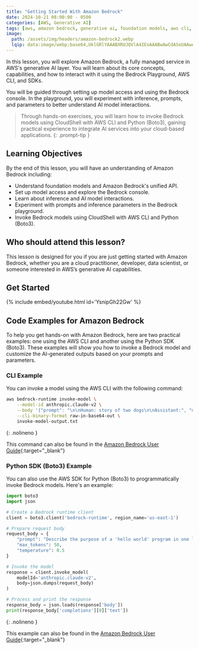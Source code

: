 ```yaml
---
title: "Getting Started With Amazon Bedrock"
date: 2024-10-21 08:00:00 - 0500
categories: [AWS, Generative AI]
tags: [aws, amazon bedrock, generative ai, foundation models, aws cli, boto3 sdk, aws cloudshell, inference,]
image: 
  path: /assets/img/headers/amazon-bedrock2.webp
  lqip: data:image/webp;base64,UklGRlYAAABXRUJQVlA4IEoAAABwAwCdASoUAAwAPzmGuVOvKSWisAgB4CcJZQDImBtPgh4gCEAA/udAwu7682t9feJZUv/0SeNWTlH0FKSBvQBRtusP3xfYykwAAA==
---
```


In this lesson, you will explore Amazon Bedrock, a fully managed service in AWS's generative AI layer. You will learn about its core concepts, capabilities, and how to interact with it using the Bedrock Playground, AWS CLI, and SDKs.

You will be guided through setting up model access and using the Bedrock console. In the playground, you will experiment with inference, prompts, and parameters to better understand AI model interactions.

> Through hands-on exercises, you will learn how to invoke Bedrock models using CloudShell with AWS CLI and Python (Boto3), gaining practical experience to integrate AI services into your cloud-based applications.
{: .prompt-tip }


## Learning Objectives
By the end of this lesson, you will have an understanding of Amazon Bedrock including:
- Understand foundation models and Amazon Bedrock's unified API.
- Set up model access and explore the Bedrock console.
- Learn about inference and AI model interactions.
- Experiment with prompts and inference parameters in the Bedrock playground.
- Invoke Bedrock models using CloudShell with AWS CLI and Python (Boto3).

## Who should attend this lesson?
This lesson is designed for you if you are just getting started with Amazon Bedrock, whether you are a cloud practitioner, developer, data scientist, or someone interested in AWS’s generative AI capabilities.

## Get Started
{% include embed/youtube.html id='YsnipGh22Gw' %}

## Code Examples for Amazon Bedrock
To help you get hands-on with Amazon Bedrock, here are two practical examples: one using the AWS CLI and another using the Python SDK (Boto3). These examples will show you how to invoke a Bedrock model and customize the AI-generated outputs based on your prompts and parameters.

### CLI Example
You can invoke a model using the AWS CLI with the following command:

```bash
aws bedrock-runtime invoke-model \
    --model-id anthropic.claude-v2 \
    --body '{"prompt": "\n\nHuman: story of two dogs\n\nAssistant:", "max_tokens_to_sample" : 300}' \
    --cli-binary-format raw-in-base64-out \
    invoke-model-output.txt
```
{: .nolineno }

This command can also be found in the [Amazon Bedrock User Guide](https://docs.aws.amazon.com/bedrock/latest/userguide/inference-invoke.html){:target="_blank"}

### Python SDK (Boto3) Example
You can also use the AWS SDK for Python (Boto3) to programmatically invoke Bedrock models. Here's an example:

```python
import boto3
import json

# Create a Bedrock runtime client
client = boto3.client('bedrock-runtime', region_name='us-east-1')

# Prepare request body
request_body = {
    "prompt": "Describe the purpose of a 'hello world' program in one line.",
    "max_tokens": 50,
    "temperature": 0.5
}

# Invoke the model
response = client.invoke_model(
    modelId='anthropic.claude-v2',
    body=json.dumps(request_body)
)

# Process and print the response
response_body = json.loads(response['body'])
print(response_body['completions'][0]['text'])
```
{: .nolineno }

This example can also be found in the [Amazon Bedrock User Guide](https://docs.aws.amazon.com/bedrock/latest/userguide/bedrock-runtime_example_bedrock-runtime_InvokeModel_AnthropicClaude_section.html){:target="_blank"}